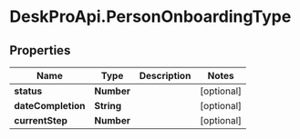 # DeskProApi.PersonOnboardingType

## Properties
Name | Type | Description | Notes
------------ | ------------- | ------------- | -------------
**status** | **Number** |  | [optional] 
**dateCompletion** | **String** |  | [optional] 
**currentStep** | **Number** |  | [optional] 


